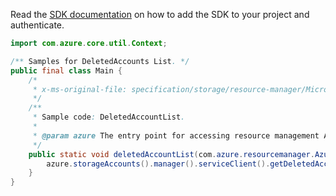 Read the [SDK documentation](https://github.com/Azure/azure-sdk-for-java/blob/azure-resourcemanager_2.13.0/sdk/resourcemanager/azure-resourcemanager/README.md) on how to add the SDK to your project and authenticate.

```java
import com.azure.core.util.Context;

/** Samples for DeletedAccounts List. */
public final class Main {
    /*
     * x-ms-original-file: specification/storage/resource-manager/Microsoft.Storage/stable/2021-08-01/examples/DeletedAccountList.json
     */
    /**
     * Sample code: DeletedAccountList.
     *
     * @param azure The entry point for accessing resource management APIs in Azure.
     */
    public static void deletedAccountList(com.azure.resourcemanager.AzureResourceManager azure) {
        azure.storageAccounts().manager().serviceClient().getDeletedAccounts().list(Context.NONE);
    }
}
```
